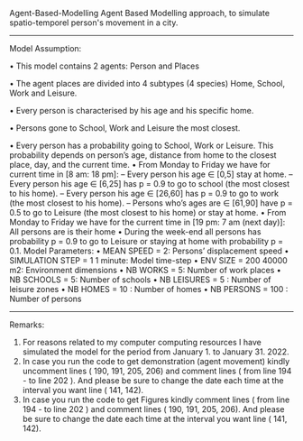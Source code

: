 Agent-Based-Modelling 
Agent Based Modelling approach, to simulate spatio-temporel person's movement in a city.
***************************************************************************************

Model Assumption:

• This model contains 2 agents: Person and Places

• The agent places are divided into 4 subtypes (4 species) Home, School, Work and Leisure.

• Every person is characterised by his age and his specific home.


• Persons gone to School, Work and Leisure the most closest.

• Every person has a probability going to School, Work or Leisure. This probability depends on person’s
age, distance from home to the closest place, day, and the current time.
• From Monday to Friday we have for current time in [8 am: 18 pm]:
– Every person his age ∈ [0,5] stay at home.
– Every person his age ∈ [6,25] has p = 0.9 to go to school (the most closest to his home).
– Every person his age ∈ [26,60] has p = 0.9 to go to work (the most closest to his home).
– Persons who’s ages are ∈ [61,90] have p = 0.5 to go to Leisure (the most closest to his home) or
stay at home.
• From Monday to Friday we have for the current time in [19 pm: 7 am (next day)]: All persons are is
their home
• During the week-end all persons has probability p = 0.9 to go to Leisure or staying at home with
probability p = 0.1.
Model Parameters:
• MEAN SPEED = 2: Persons’ displacement speed
• SIMULATION STEP = 1 1 minute: Model time-step
• ENV SIZE = 200 40000 m2: Environment dimensions
• NB WORKS = 5: Number of work places
• NB SCHOOLS = 5: Number of schools
• NB LEISURES = 5 : Number of leisure zones
• NB HOMES = 10 : Number of homes
• NB PERSONS = 100 : Number of persons
***************************************************************************************

Remarks:
1) For reasons related to my computer computing resources I have simulated the model for the period from January 1. to January 31. 2022.
2) In case you run the code to get demonstration (agent movement) kindly uncomment lines ( 190, 191, 205, 206) and comment lines ( from line 194 - to line 202 ).  And please be sure to change the date each time at the interval you want line ( 141, 142).
3) In case you run the code to get Figures kindly comment lines ( from line 194 - to line 202 ) and comment lines  ( 190, 191, 205, 206). And please be sure to change the date each time at the interval you want line ( 141, 142).
